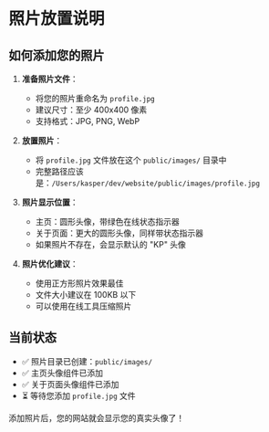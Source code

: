 # 照片放置说明

## 如何添加您的照片

1. **准备照片文件**：

   - 将您的照片重命名为 `profile.jpg`
   - 建议尺寸：至少 400x400 像素
   - 支持格式：JPG, PNG, WebP

2. **放置照片**：

   - 将 `profile.jpg` 文件放在这个 `public/images/` 目录中
   - 完整路径应该是：`/Users/kasper/dev/website/public/images/profile.jpg`

3. **照片显示位置**：

   - 主页：圆形头像，带绿色在线状态指示器
   - 关于页面：更大的圆形头像，同样带状态指示器
   - 如果照片不存在，会显示默认的 "KP" 头像

4. **照片优化建议**：
   - 使用正方形照片效果最佳
   - 文件大小建议在 100KB 以下
   - 可以使用在线工具压缩照片

## 当前状态

- ✅ 照片目录已创建：`public/images/`
- ✅ 主页头像组件已添加
- ✅ 关于页面头像组件已添加
- ⏳ 等待您添加 `profile.jpg` 文件

添加照片后，您的网站就会显示您的真实头像了！
